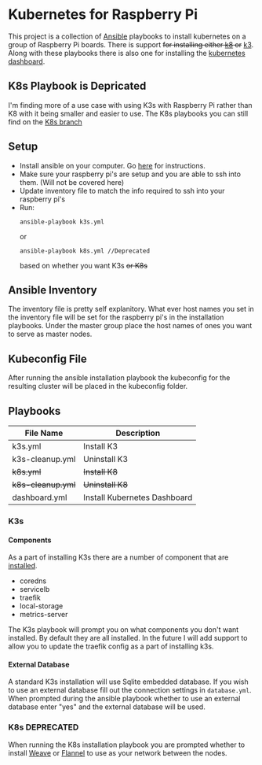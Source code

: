 # Kubernetes for Raspberry Pi
This project is a collection of [Ansible](https://www.ansible.com/) playbooks to install kubernetes on a group of Raspberry Pi boards. There is support <s>for installing either [k8](https://kubernetes.io/) or</s> [k3](https://k3s.io/). Along with these playbooks there is also one for installing the [kubernetes dashboard](https://kubernetes.io/docs/tasks/access-application-cluster/web-ui-dashboard/).

## K8s Playbook is **Depricated**
I'm finding more of a use case with using K3s with Raspberry Pi rather than K8 with it being smaller and easier to use. The K8s playbooks you can still find on the [K8s branch](https://github.com/RickCoxDev/raspi-k8s/tree/k8s)

## Setup
- Install ansible on your computer. Go [here](https://docs.ansible.com/ansible/latest/installation_guide/intro_installation.html) for instructions.
- Make sure your raspberry pi's are setup and you are able to ssh into them. (Will not be covered here)
- Update inventory file to match the info required to ssh into your raspberry pi's
- Run: 
  ```shell
  ansible-playbook k3s.yml
  ```
  or
  ```shell
  ansible-playbook k8s.yml //Deprecated
  ```
  based on whether you want K3s <s>or K8s</s>

## Ansible Inventory
The inventory file is pretty self explanitory. What ever host names you set in the inventory file will be set for the raspberry pi's in the installation playbooks. Under the master group place the host names of ones you want to serve as master nodes.

## Kubeconfig File
After running the ansible installation playbook the kubeconfig for the resulting cluster will be placed in the kubeconfig folder.

## Playbooks

| File Name              | Description                  |
|------------------------|------------------------------|
| k3s.yml                | Install K3                   |
| k3s-cleanup.yml        | Uninstall K3                 |
| <s>k8s.yml</s>         | <s>Install K8</s>            |
| <s>k8s-cleanup.yml</s> | <s>Uninstall K8</s>          |
| dashboard.yml          | Install Kubernetes Dashboard |

### K3s
#### Components
As a part of installing K3s there are a number of component that are [installed](https://rancher.com/docs/k3s/latest/en/installation/install-options/server-config/#kubernetes-components).
- coredns
- servicelb
- traefik
- local-storage
- metrics-server

The K3s playbook will prompt you on what components you don't want installed. By default they are all installed. In the future I will add support to allow you to update the traefik config as a part of installing k3s.

#### External Database
A standard K3s installation will use Sqlite embedded database. If you wish to use an external database fill out the connection settings in `database.yml`. When prompted during the ansible playbook whether to use an external database enter "yes" and the external database will be used.

### K8s **DEPRECATED**
When running the K8s installation playbook you are prompted whether to install [Weave](https://www.weave.works/docs/net/latest/overview/) or [Flannel](https://github.com/coreos/flannel) to use as your network between the nodes.
